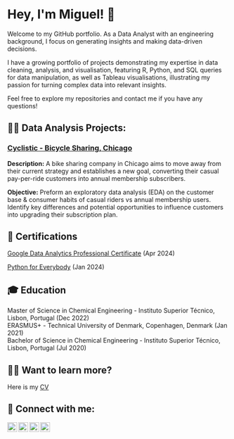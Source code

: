<h1>Hey, I'm Miguel! 👋 </h1>

Welcome to my GitHub portfolio. As a Data Analyst with an engineering background, I focus on generating insights and making data-driven decisions.

I have a growing portfolio of projects demonstrating my expertise in data cleaning, analysis, and visualisation, featuring R, Python, and SQL queries for data manipulation, as well as Tableau visualisations, illustrating my passion for turning complex data into relevant insights.

Feel free to explore my repositories and contact me if you have any questions!

<h2>👨‍💻 Data Analysis Projects:</h2>

### [Cyclistic - Bicycle Sharing, Chicago](https://github.com/Miguel-G-Soares/Cyclistic-Analysis)
**Description:**
A bike sharing company in Chicago aims to move away from their current strategy and establishes a new goal, converting their casual pay-per-ride customers into annual membership subscribers.

**Objective:**
Preform an exploratory data analysis (EDA) on the customer base & consumer habits of casual riders vs annual membership users.
Identify key differences and potential opportunities to influence customers into upgrading their subscription plan.

<h2>📝 Certifications</h2>

[Google Data Analytics Professional Certificate](https://www.coursera.org/account/accomplishments/specialization/3U3J3VNBNDJ5) (Apr 2024)

[Python for Everybody](https://www.coursera.org/account/accomplishments/specialization/X4YYJ6DR32AB) (Jan 2024)

<h2>🎓 Education</h2>

Master of Science in Chemical Engineering - Instituto Superior Técnico, Lisbon, Portugal (Dec 2022)  
ERASMUS+ - Technical University of Denmark, Copenhagen, Denmark (Jan 2021)  
Bachelor of Science in Chemical Engineering - Instituto Superior Técnico, Lisbon, Portugal (Jul 2020)  

<h2>🙋‍♂️ Want to learn more?</h2>

Here is my [CV](CV.pdf)

<h2>📱 Connect with me:</h2>

<a href="mailto:mglpsoares@gmail.com"><img align="left" alt="Miguel-G-Soares | Email" width="22px" src="https://cdn.jsdelivr.net/npm/simple-icons@3.13.0/icons/gmail.svg" /></a>
[<img align="left" alt="Miguel-G-Soares | LinkedIn" width="22px" src="https://cdn.jsdelivr.net/npm/simple-icons@v3/icons/linkedin.svg" />][linkedin]
[<img align="left" alt="Miguel-G-Soares | Instagram" width="22px" src="https://cdn.jsdelivr.net/npm/simple-icons@v3/icons/instagram.svg" />][instagram]
[<img align="left" alt="Miguel-G-Soares | Coursera" width="22px" src="https://cdn.jsdelivr.net/npm/simple-icons@v3/icons/coursera.svg" />][coursera]

[instagram]: https://www.instagram.com/miguel.g.l.p.soares/
[linkedin]: https://www.linkedin.com/in/miguel-guilherme-soares/
[coursera]: https://www.coursera.org/user/042a7d24fa67e2f35b26abada04a2737

